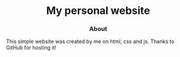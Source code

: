 <div align="center">

# My personal website

### About

</div>

This simple website was created by me on html, css and js. Thanks to GitHub for hosting it! 